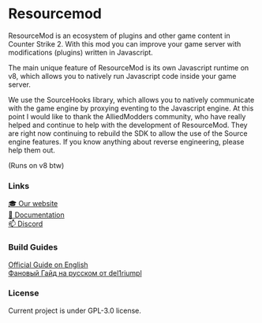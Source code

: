 # Resourcemod
ResourceMod is an ecosystem of plugins and other game content in Counter Strike 2. With this mod you can improve your game server with modifications (plugins) written in Javascript.

The main unique feature of ResourceMod is its own Javascript runtime on v8, which allows you to natively run Javascript code inside your game server.

We use the SourceHooks library, which allows you to natively communicate with the game engine by proxying eventing to the Javascript engine. At this point I would like to thank the AlliedModders community, who have really helped and continue to help with the development of ResourceMod. They are right now continuing to rebuild the SDK to allow the use of the Source engine features. If you know anything about reverse engineering, please help them out.

(Runs on v8 btw)

### Links
[🎓 Our website](https://resourcemod.net)\
[🤔 Documentation](https://docs.resourcemod.net)\
[📫 Discord](https://discord.gg/BWQzP2vmvh)

### Build Guides
[Official Guide on English](https://github.com/Del1riumpl/funny/blob/main/repostuff/Setup-ENG.md)\
[Фановый Гайд на русском от del1riumpl](https://github.com/Del1riumpl/funny/blob/main/repostuff/Setup-RUS.md)

### License
Current project is under GPL-3.0 license.

